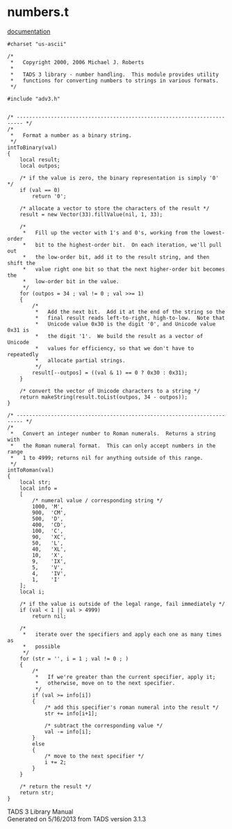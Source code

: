 # numbers.t

[documentation](../file/numbers.t.html)

    #charset "us-ascii"

    /* 
     *   Copyright 2000, 2006 Michael J. Roberts 
     *   
     *   TADS 3 library - number handling.  This module provides utility
     *   functions for converting numbers to strings in various formats.  
     */

    #include "adv3.h"


    /* ------------------------------------------------------------------------ */
    /*
     *   Format a number as a binary string. 
     */
    intToBinary(val)
    {
        local result;
        local outpos;

        /* if the value is zero, the binary representation is simply '0' */
        if (val == 0)
            return '0';

        /* allocate a vector to store the characters of the result */
        result = new Vector(33).fillValue(nil, 1, 33);

        /* 
         *   Fill up the vector with 1's and 0's, working from the lowest-order
         *   bit to the highest-order bit.  On each iteration, we'll pull out
         *   the low-order bit, add it to the result string, and then shift the
         *   value right one bit so that the next higher-order bit becomes the
         *   low-order bit in the value.  
         */
        for (outpos = 34 ; val != 0 ; val >>= 1)
        {
            /* 
             *   Add the next bit.  Add it at the end of the string so the
             *   final result reads left-to-right, high-to-low.  Note that
             *   Unicode value 0x30 is the digit '0', and Unicode value 0x31 is
             *   the digit '1'.  We build the result as a vector of Unicode
             *   values for efficiency, so that we don't have to repeatedly
             *   allocate partial strings.  
             */
            result[--outpos] = ((val & 1) == 0 ? 0x30 : 0x31);
        }

        /* convert the vector of Unicode characters to a string */
        return makeString(result.toList(outpos, 34 - outpos));
    }

    /* ------------------------------------------------------------------------ */
    /*
     *   Convert an integer number to Roman numerals.  Returns a string with
     *   the Roman numeral format.  This can only accept numbers in the range
     *   1 to 4999; returns nil for anything outside of this range.  
     */
    intToRoman(val)
    {
        local str;
        local info =
        [
            /* numeral value / corresponding string */
            1000, 'M',
            900,  'CM',
            500,  'D',
            400,  'CD',
            100,  'C',
            90,   'XC',
            50,   'L',
            40,   'XL',
            10,   'X',
            9,    'IX',
            5,    'V',
            4,    'IV',
            1,    'I'
        ];
        local i;

        /* if the value is outside of the legal range, fail immediately */
        if (val < 1 || val > 4999)
            return nil;

        /* 
         *   iterate over the specifiers and apply each one as many times as
         *   possible 
         */
        for (str = '', i = 1 ; val != 0 ; )
        {
            /* 
             *   If we're greater than the current specifier, apply it;
             *   otherwise, move on to the next specifier. 
             */
            if (val >= info[i])
            {
                /* add this specifier's roman numeral into the result */
                str += info[i+1];

                /* subtract the corresponding value */
                val -= info[i];
            }
            else
            {
                /* move to the next specifier */
                i += 2;
            }
        }

        /* return the result */
        return str;
    }

<div class="ftr">

TADS 3 Library Manual  
Generated on 5/16/2013 from TADS version 3.1.3

</div>
